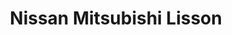 ---
title: "Nissan Mitsubishi Lisson"
url: /woelfersheim/nissan-mitsubishi-lisson/
shop: Autowerkstatt
---